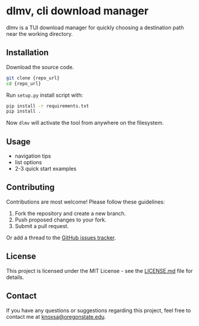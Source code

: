 # dlmv, cli download manager

dlmv is a TUI download manager for quickly choosing a destination
path near the working directory.

## Installation

Download the source code.

``` sh
git clone {repo_url}
cd {repo_url}
```

Run `setup.py` install script with:

``` sh
pip install -r requirements.txt
pip install .
```

Now `dlmv` will activate the tool from anywhere on the filesystem.

## Usage

- navigation tips
- list options
- 2-3 quick start examples

## Contributing

Contributions are most welcome! Please follow these guidelines:

1. Fork the repository and create a new branch.
2. Push proposed changes to your fork.
3. Submit a pull request.

Or add a thread to the [GitHub issues tracker](https://github.com/KnoxSamuel/dlmv/issues).

## License

This project is licensed under the MIT License - see the [LICENSE.md](LICENSE) file for details.

## Contact

If you have any questions or suggestions regarding this project, feel free to contact me at [knoxsa@oregonstate.edu](mailto:knoxsa@oregonstate.edu).
